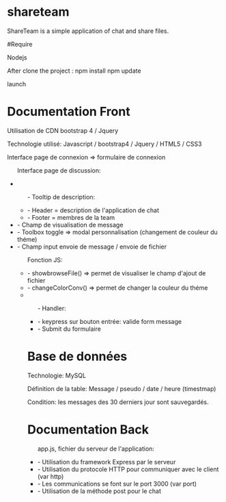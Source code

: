 # shareteam

ShareTeam is a simple application of chat and share files.

#Require

Nodejs

After clone the project :
npm install
npm update

launch

# Documentation Front

Utilisation de CDN bootstrap 4 / Jquery

Technologie utilisé: Javascript / bootstrap4 / Jquery / HTML5 / CSS3

Interface page de connexion => formulaire de connexion

<ul><p>Interface page de discussion:</p>
    <li><ul><p>- Tooltip de description:</p>
        <li>- Header = description de l'application de chat</li>
        <li>- Footer = membres de la team</li></ul>
    <li>- Champ de visualisation de message
    <li>- Toolbox toggle => modal personnalisation (changement de couleur du théme)
    <li>- Champ input envoie de message / envoie de fichier </uk>

<ul><p>Fonction JS:</p>
    <li>- showbrowseFile() => permet de visualiser le champ d'ajout de fichier</li>
    <li>- changeColorConv() => permet de changer la couleur du théme</li>
    <li><ul><p>- Handler:</p>
        <li>- keypress sur bouton entrée: valide form message</li>
        <li>- Submit du formulaire</li></ul>

# Base de données

Technologie: MySQL

Définition de la table: Message / pseudo / date / heure (timestmap)

Condition: les messages des 30 derniers jour sont sauvegardés.





# Documentation Back

<ul><p>app.js, fichier du serveur de l'application:</p>
    <li>- Utilisation du framework Express par le serveur </li>
    <li>- Utilisation du protocole HTTP pour communiquer avec le client (var http)</li>
    <li>- Les communications se font sur le port 3000 (var port)</li>
    <li>- Utilisation de la méthode post pour le chat </li></ul>
